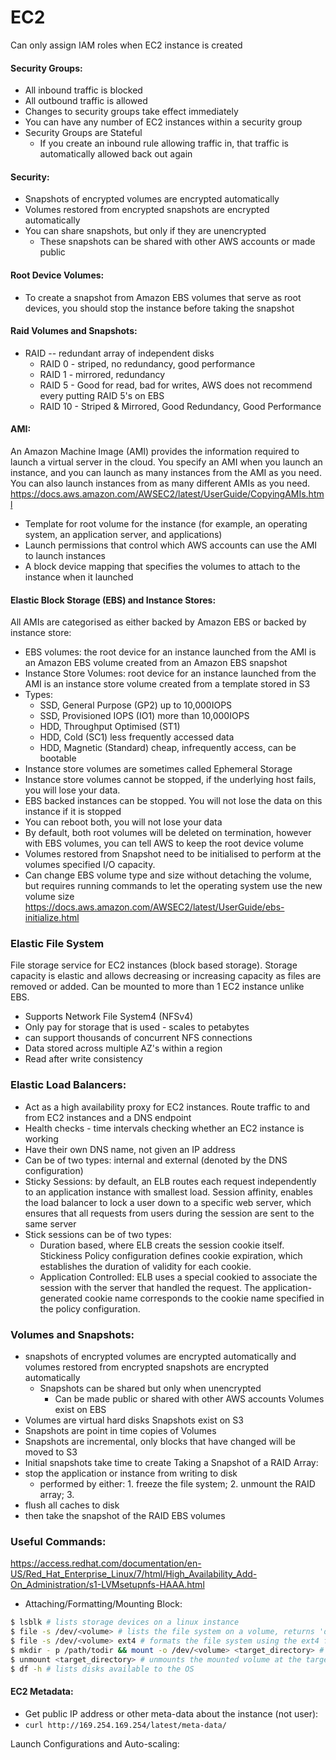 # EC2

Can only assign IAM roles when EC2 instance is created

#### Security Groups:
- All inbound traffic is blocked
- All outbound traffic is allowed
- Changes to security groups take effect immediately
- You can have any number of EC2 instances within a security group
- Security Groups are Stateful
    - If you create an inbound rule allowing traffic in, that traffic is automatically allowed back out again

#### Security:
- Snapshots of encrypted volumes are encrypted automatically
- Volumes restored from encrypted snapshots are encrypted automatically
- You can share snapshots, but only if they are unencrypted
    - These snapshots can be shared with other AWS accounts or made public


#### Root Device Volumes:
- To create a snapshot from Amazon EBS volumes that serve as root devices, you should stop the instance before taking the snapshot


#### Raid Volumes and Snapshots:
- RAID -- redundant array of independent disks
    - RAID 0 - striped, no redundancy, good performance
    - RAID 1 - mirrored, redundancy
    - RAID 5 - Good for read, bad for writes, AWS does not recommend every putting RAID 5's on EBS
    - RAID 10 - Striped & Mirrored, Good Redundancy, Good Performance

#### AMI:
An Amazon Machine Image (AMI) provides the information required to launch a virtual server in the cloud. You specify an AMI when you launch an instance, and you can launch as many instances from the AMI as you need. You can also launch instances from as many different AMIs as you need.
https://docs.aws.amazon.com/AWSEC2/latest/UserGuide/CopyingAMIs.html
  - Template for root volume for the instance (for example, an operating system, an application server, and applications)
  - Launch permissions that control which AWS accounts can use the AMI to launch instances
  - A block device mapping that specifies the volumes to attach to the instance when it launched

#### Elastic Block Storage (EBS) and Instance Stores:
All AMIs are categorised as either backed by Amazon EBS or backed by instance store:
  - EBS volumes: the root device for an instance launched from the AMI is an Amazon EBS volume created from an Amazon EBS snapshot
  - Instance Store Volumes: root device for an instance launched from the AMI is an instance store volume created from a template stored in S3
  - Types:
    - SSD, General Purpose (GP2) up to 10,000IOPS
    - SSD, Provisioned IOPS (IO1) more than 10,000IOPS
    - HDD, Throughput Optimised (ST1)
    - HDD, Cold (SC1) less frequently accessed data
    - HDD, Magnetic (Standard) cheap, infrequently access, can be bootable
  - Instance store volumes are sometimes called Ephemeral Storage
  - Instance store volumes cannot be stopped, if the underlying host fails, you will lose your data.
  - EBS backed instances can be stopped. You will not lose the data on this instance if it is stopped
  - You can reboot both, you will not lose your data
  - By default, both root volumes will be deleted on termination, however with EBS volumes, you can tell AWS to keep the root device volume
  - Volumes restored from Snapshot need to be initialised to perform at the volumes specified I/O capacity.
  - Can change EBS volume type and size without detaching the volume, but requires running commands to let the operating system use the new volume size
  https://docs.aws.amazon.com/AWSEC2/latest/UserGuide/ebs-initialize.html

### Elastic File System
File storage service for EC2 instances (block based storage). Storage capacity is elastic and allows decreasing or increasing capacity as files are removed or added. Can be mounted to more than 1 EC2 instance unlike EBS.
- Supports Network File System4 (NFSv4)
- Only pay for storage that is used - scales to petabytes
- can support thousands of concurrent NFS connections
- Data stored across multiple AZ's within a region
- Read after write consistency

### Elastic Load Balancers:
- Act as a high availability proxy for EC2 instances. Route traffic to and from EC2 instances and a DNS endpoint
- Health checks - time intervals checking whether an EC2 instance is working
- Have their own DNS name, not given an IP address
- Can be of two types: internal and external (denoted by the DNS configuration)
- Sticky Sessions: by default, an ELB routes each request independently to an application instance with smallest load. Session affinity, enables the load balancer to lock a user down to a specific web server, which ensures that all requests from users during the session are sent to the same server
- Stick sessions can be of two types:
  - Duration based, where ELB creats the session cookie itself. Stickiness Policy configuration defines cookie expiration, which establishes the duration of validity for each cookie.
  - Application Controlled: ELB uses a special cookied to associate the session with the server that handled the request. The application-generated cookie name corresponds to the cookie name specified in the policy configuration. 

### Volumes and Snapshots:
 - snapshots of encrypted volumes are encrypted automatically and volumes restored from encrypted snapshots are encrypted automatically
    - Snapshots can be shared but only when unencrypted
        + Can be made public or shared with other AWS accounts
Volumes exist on EBS
  - Volumes are virtual hard disks
Snapshots exist on S3
  - Snapshots are point in time copies of Volumes
  - Snapshots are incremental, only blocks that have changed will be moved to S3
  - Initial snapshots take time to create
Taking a Snapshot of a RAID Array:
  - stop the application or instance from writing to disk
    + performed by either: 1. freeze the file system; 2. unmount the RAID array; 3.
  - flush all caches to disk
  - then take the snapshot of the RAID EBS volumes



### Useful Commands:
https://access.redhat.com/documentation/en-US/Red_Hat_Enterprise_Linux/7/html/High_Availability_Add-On_Administration/s1-LVMsetupnfs-HAAA.html
- Attaching/Formatting/Mounting Block:
```bash
$ lsblk # lists storage devices on a linux instance
$ file -s /dev/<volume> # lists the file system on a volume, returns 'data' if no filesystem is present
$ file -s /dev/<volume> ext4 # formats the file system using the ext4 filesystem - look at mkfs
$ mkdir - p /path/todir && mount -o /dev/<volume> <target_directory> # mounts target directory
$ unmount <target_directory> # unmounts the mounted volume at the target directory
$ df -h # lists disks available to the OS
```


#### EC2 Metadata:

- Get public IP address or other meta-data about the instance (not user):
- ```curl http://169.254.169.254/latest/meta-data/ ```


Launch Configurations and Auto-scaling:
